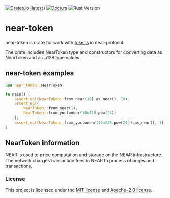 <p>
    <a href="https://crates.io/crates/near-token"><img src="https://img.shields.io/crates/dv/near-token?style=flat-square&logo=near&label=crates.io" alt="Crates.io (latest)"></a>
    <a href="https://docs.rs/near-token/latest/near_token"><img src="https://img.shields.io/docsrs/near-token?style=flat-square" alt="Docs.rs"></a>
    <img src="https://img.shields.io/badge/rustc-1.68%2B-lightgray.svg?style=flat-square" alt="Rust Version">
</p>

# near-token
near-token is crate for work with [tokens](https://docs.near.org/concepts/basics/tokens) in near-protocol.

The crate includes NearToken type and constructors for converting data as NearToken and as u128 type values.

## near-token examples

```rust
use near_token::NearToken;

fn main() {
    assert_eq!(NearToken::from_near(10).as_near(), 10);
    assert_eq!(
        NearToken::from_near(1),
        NearToken::from_yoctonear(10u128.pow(24))
    );
    assert_eq!(NearToken::from_yoctonear(10u128.pow(24)).as_near(), 1);
}
```

## NearToken information

NEAR is used to price computation and storage on the NEAR infrastructure. The network charges transaction fees in NEAR to process changes and transactions.

### License

This project is licensed under the [MIT license] and [Apache-2.0 license].

[MIT license]: https://github.com/near/near-token/blob/main/LICENSE-MIT
[Apache-2.0 license]:  https://github.com/near/near-token/blob/main/LICENSE-APACHE
